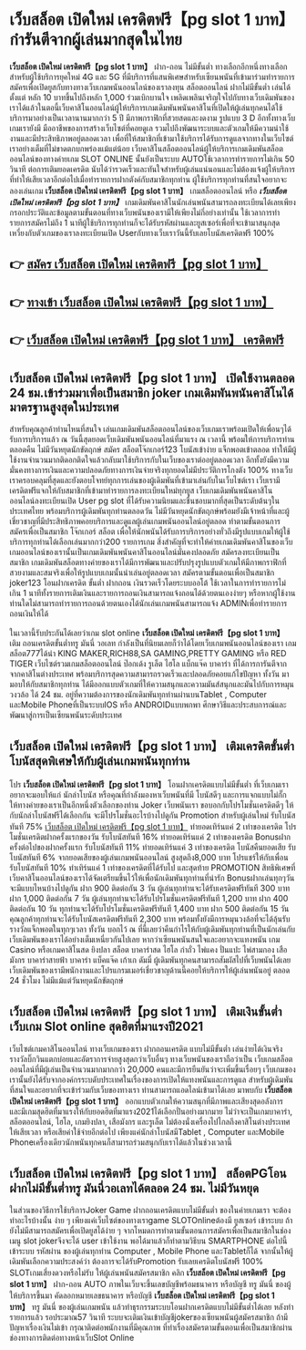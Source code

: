 # เว็บสล็อต เปิดใหม่ เครดิตฟรี【pg slot 1 บาท】  กำรันตีจากผู้เล่นมากสุดในไทย 

**เว็บสล็อต เปิดใหม่ เครดิตฟรี【pg slot 1 บาท】** ฝาก-ถอน ไม่มีขั้นต่ำ  ทางเลือกอีกหนึ่งทางเลือกสำหรับผู้ใช้บริการยุคใหม่ 4G และ 5G ที่มีบริการที่แสนพิเศษสำหรับเซียนพนันที่เข้ามาร่วมทำรายการสมัครเพื่อเปิดยูสกับทางทางเว็บเกมพนันออนไลน์ของเราลงทุน สล็อตออนไลน์ ฝากไม่มีขั้นต่ำ เล่นได้ตั้งแต่ หลัก 10 บาทขึ้นไปถึงหลัก 1,000 ร่วมเบิกบานใจ เพลิดเพลินเจริญใจไปกับทางเว็บเดิมพันของเราได้แล้วในตอนี้เว็บคาสิโนออนไลน์ผู้ให้บริการเกมเดิมพันพนันคาสิโนที่เปิดให้ผู้เล่นทุกคนได้ใช้บริการมาอย่างเป็นเวลานานมากกว่า 5 ปี มีภาพกราฟิกที่สวยสดและงดงาม รูปแบบ 3 D
อีกทั้งทางเว็บเกมเรายังมี มืออาชีพของการสร้างเว็บไซต์ที่คอยดูเล  รวมไปถึงพัฒนาระบบและตัวเกมให้มีความน่าใช้งานและมีประสิทธิภาพอยู่ตลอดเวลา เพื่อที่ให้สมาชิกที่เข้ามาใช้บริการได้รับการดูแลจากทางในเว็บไซต์เราอย่างเต็มที่ไม่ขาดตกบกพร่องแม้แต่น้อย เว็บคาสิโนสล็อตออนไลน์ผู้ให้บริการเกมเดิมพันสล็อตออนไลน์ของทางค่ายเกม SLOT ONLINE นั้นยังเป็นระบบ AUTOใช้เวลาการทำรายการไม่เกิน 50 วินาที ต่อการเติมยอดเครดิต นับได้ว่ารวดเร็วและทันใจสำหรับผู้เล่นแน่นอนและไม่ต้องแจ้งผู้ให้บริการที่ทำให้เสียเวลาอีกต่อไปเมื่อทำรายการฝากตังค์กับสมาชิกทุกท่าน
ผู้ใช้บริการทุกท่านที่สนใจอยากจะลองเล่นเกม **เว็บสล็อต เปิดใหม่ เครดิตฟรี【pg slot 1 บาท】** เกมสล็อตออนไลน์ หรือ ***เว็บสล็อต เปิดใหม่ เครดิตฟรี【pg slot 1 บาท】*** เกมเดิมพันคาสิโนนักเล่นพนันสามารถลงทะเบียนได้เลยเพียงกรอกประวัติและข้อมูลตามขั้นตอนที่ทางเว็บพนันของเรามีให้เพียงไม่กี่อย่างเท่านั้น ใช้เวลาการทำรายการสมัครไม่ถึง 1 นาทีผู้ใช้บริการทุกท่านก็จะได้รับรหัสผ่านและยูสเซอร์เพื่อที่จะเข้ามาสนุกสุดเหวี่ยงกับตัวเกมของเราลงทะเบียนเปิด Userกับทางเว็บเราวันนี้รับเลยโบนัสเครดิตฟรี 100%

## 👉 [สมัคร เว็บสล็อต เปิดใหม่ เครดิตฟรี【pg slot 1 บาท】](https://archa888.com/)
## 👉 [ทางเข้า เว็บสล็อต เปิดใหม่ เครดิตฟรี【pg slot 1 บาท】](https://archa888.com/)
## 👉 [เว็บสล็อต เปิดใหม่ เครดิตฟรี【pg slot 1 บาท】 เครดิตฟรี](https://archa888.com/)

## เว็บสล็อต เปิดใหม่ เครดิตฟรี【pg slot 1 บาท】 เปิดใช้งานตลอด  24 ชม.เข้าร่วมมาเพื่อเป็นสมาชิก joker เกมเดิมพันพนันคาสิโนได้มาตรฐานสูงสุดในประเทศ

สำหรับคุณลูกค้าท่านไหนที่สนใจ เล่นเกมเดิมพันสล็อตออนไลน์ของเว็บเกมเราพร้อมเปิดให้เพื่อนๆได้รับการบริการแล้ว ณ วันนี้สุดยอดเว็บเดิมพันพนันออนไลน์ที่มาแรง ณ เวลานี้ พร้อมให้การบริการท่านตลอดคืน ไม่มีวันหยุดนักขัตฤกษ์ สมัคร สล็อตโจ๊กเกอร์123 โบนัสเข้าง่าย แจ็กพอตเข้าตลอด ทำให้มีผู้ใช้งานจำนวนมากติดอกติดใจแล้วกลับมาใช้บริการกับในเว็บของเราต่ออยู่ตลอดเวลา อีกทั้งยังมีความมั่นคงทางการเงินและความปลอดภัยทางการเงินจ่ายจริงทุกยอดไม่มีประวัติการโกงตัง 100% ทางเว็บเราครอบคลุมที่สุดและยังตอบโจทย์ทุกการเล่นของผู้เดิมพันที่เข้ามาเล่นกับในเว็บไซต์เรา
เว็บเรามีเครดิตฟรีแจกให้กับสมาชิกที่เข้ามาทำรายการลงทะเบียนใหม่ทุกยูส เว็บเกมเดิมพันพนันคาสิโนออนไลน์ลงทะเบียนเปิด User pg slot ที่ได้รับความนิยมและชื่นชอบมากที่สุดเป็นระดับต้นๆในประเทศไทย พร้อมบริการผู้เดิมพันทุกท่านตลอดวัน ไม่มีวันหยุดนักขัตฤกษ์พร้อมยังมีเจ้าหน้าที่และผู้เชี่ยวชาญที่มีประสิทธิภาพคอยบริการและดูแลผู้เล่นเกมพนันออนไลน์อยู่ตลอด ทำตามขั้นตอนการสมัครเพื่อเป็นสมาชิก โจ๊กเกอร์ สล็อต เพื่อให้นักพนันได้รับการบริการอย่างทั่วถึงมีรูปแบบเกมให้ผู้ใช้บริการทุกท่านได้เลือกเล่นมากกว่า200 รายการเกม
สิ่งสำคัญที่จะทำให้ค่ายเกมเดิมพันคาสิโนของเว็บเกมออนไลน์ของเรานั้นเป็นเกมเดิมพันพนันคาสิโนออนไลน์มั่นคงปลอดภัย สมัครลงทะเบียนเป็นสมาชิก  เกมเดิมพันสล็อตทางค่ายของเราได้มีการพัฒนาและปรับปรุงรูปแบบตัวเกมให้มีภาพกราฟิกที่สวยงามและสมจริงเพื่อให้รูปแบบเกมนั้นน่าเล่นอยู่ตลอดเวลา สมัครตามขั้นตอนเพื่อเป็นสมาชิก joker123 โอนฝากเครดิต ขั้นต่ำ ฝากถอน เงินรวดเร็วโดยระบบออโต้ ใช้เวลาในการทำรายการไม่เกิน 1 นาทีทั้งรายการเติมเงินและรายการถอนเงินสามารถแจ้งถอนได้ด้วยตนเองง่ายๆ หรือหากผู้ใช้งานท่านใดไม่สามารถทำรายการถอนด้วยตนเองได้นักเล่นเกมพนันสามารถแจ้ง ADMINเพื่อทำรายการถอนเงินให้ได้

ในเวลานี้รับประกันได้เลยว่าเกม slot online **เว็บสล็อต เปิดใหม่ เครดิตฟรี【pg slot 1 บาท】** เติม ถอนเครดิตขั้นต่ำทรู มันนี่ วอเลท กำลังเป็นที่นิยมเลยก็ว่าได้โดยเว็บเกมพนันออนไลน์ของเรา เกมสล็อต777ได้นำ  KING MAKER,RICH88,SA GAMING,PRETTY GAMING หรือ RED TIGER เว็บไซต์รวมเกมสล็อตออนไลน์ ป๊อกเด้ง รูเล็ต ไฮโล แบ็กแจ๊ค บาคาร่า ที่ได้การการันตีจากจากคาสิโนต่างประเทศ พร้อมบริการสุดความสามารถรวดเร็วและปลอดภัยคอยแก้ไขปัญหา ทั้งวัน มามอบให้กับสมาชิกทุกท่าน ได้มีออกแบบตัวเกมที่ให้ความสนุกและความมันส์สนุกและมันไปกับการหมุนวงวล้อ ได้ 24 ชม. อยู่ที่ความต้องการของนักเดิมพันทุกท่านผ่านบนTablet , Computer และMobile Phoneที่เป็นระบบIOS หรือ ANDROIDแบบพกพา ศึกษาวิธีและประสบการณ์และพัฒนาสู่การเป็นเซียนพนันระดับประเทศ

## เว็บสล็อต เปิดใหม่ เครดิตฟรี【pg slot 1 บาท】 เติมเครดิตขั้นต่ำ โบนัสสุดพิเศษให้กับผู้เล่นเกมพนันทุกท่าน

โปร **เว็บสล็อต เปิดใหม่ เครดิตฟรี【pg slot 1 บาท】** โอนฝากเครดิตแบบไม่มีขั้นต่ำ ที่เว็บเกมเราอยากจะมอบให้แก่  นักล่าโบนัส หรือคุณที่กำลังมองหาเว็บพนันที่มี โบนัสดีๆ และการแจกแบบไม่กั๊ก ให้ทางค่ายของเราเป็นอีกหนึ่งตัวเลือกของท่าน Joker เว็บพนันเรา ขอบอกกับโปรโมชั่นเครดิตดีๆ ให้กับนักล่าโบนัสฟรีได้เลือกกัน จะมีโปรโมชั่นอะไรบ้างไปดูกัน
 Promotion สำหรับผู้เล่นใหม่ รับโบนัสทันที 75% [เว็บสล็อต เปิดใหม่ เครดิตฟรี【pg slot 1 บาท】](https://archa888.com/) ทำยอดเทิร์นแค่ 2 เท่าของเครดิต
โปรโมชั่นเครดิตฝากครั้งแรกของวัน รับโบนัสทันที 16% ทำยอดเทิร์นแค่ 2 เท่าของเครดิต
Bonusฝากครั้งต่อไปของฝากครั้งแรก รับโบนัสทันที 11% ทำยอดเทิร์นแค่ 3 เท่าของเครดิต
โบนัสคืนยอดเสีย รับโบนัสทันที 6% จากยอดเสียของผู้เล่นเกมพนันออนไลน์ สูงสุดถึง8,000 บาท
โปรแชร์ให้กับเพื่อน รับโบนัสทันที 10% ทำเทิร์นแค่ 1 เท่าของเครดิตที่ได้รับไป
และสุดท้าย PROMOTION สิทธิพิเศษที่เว็บคาสิโนออนไลน์ของเราได้จัดเตรียมขึ้นไว้ให้เพื่อนักเดิมพันทุกท่านที่น่ารัก Bonusฝากเล่นทุกๆวัน จะมีแบบไหนบ้างไปดูกัน
ฝาก 900 ติดต่อกัน 3 วัน ผู้เล่นทุกท่านจะได้รับเครดิตฟรีทันที 300 บาท
ฝาก 1,000 ติดต่อกัน 7 วัน ผู้เล่นทุกท่านจะได้รับโปรโมชั่นเครดิตฟรีทันที 1,200 บาท
ฝาก 400 ติดต่อกัน 10 วัน ทุกท่านจะได้รับโปรโมชั่นเครดิตฟรีทันที 1,400 บาท
ฝาก 500 ติดต่อกัน 15 วัน คุณลูกค้าทุกท่านจะได้รับโบนัสเครดิตฟรีทันที 2,300 บาท
พร้อมทั้งยังมีการหมุนวงล้อที่จะได้ลุ้นรับรางวัลแจ็กพอตในทุกๆเวลา ทั้งวัน บอกไว้ ณ ที่นี้เลยว่าคืนกำไรให้กับผู้เดิมพันทุกท่านที่เป็นนักเล่นกับเว็บเดิมพันของเราได้อย่างเต็มเหนี่ยวกันไปเลย หากว่าเซียนพนันสนใจและอยากจะแทงพนัน เกม Casino หรือเกมคาสิโนสด ยิงปลา สล็อต บาคาร่าสด ไฮโล กำถั่ว ไพ่แคง ปั่นแปะ ไพ่สามกอง เสือมังกร บาคาร่าสายฟ้า บาคาร่า แบ็คแจ๊ค เก้าเก ดัมมี่ ผู้เดิมพันทุกคนสามารถสัมผัสไปที่เว็บพนันได้เลย เว็บเดิมพันของเรามีพนักงานและโปรแกรมเมอร์เชี่ยวชาญด้านนี้คอยให้บริการให้ผู้เล่นพนันอยู่ ตลอด 24 ชั่วโมง ไม่มีแม้แต่วันหยุดนักขัตฤกษ์

## เว็บสล็อต เปิดใหม่ เครดิตฟรี【pg slot 1 บาท】 เติมเงินขั้นต่ำ  เว็บเกม Slot online สุดฮิตที่มาแรงปี2021

เว็บไซต์เกมคาสิโนออนไลน์ ทางเว็บเกมของเรา ฝากถอนเครดิต แบบไม่มีขั้นต่ำ เล่นง่ายได้เงินจริง รางวัลบิ๊กวินแตกบ่อยและอัตราการจ่ายสูงสุดกว่าเว็บอื่นๆ ทางเว็บพนันของเราถือว่าเป็น เว็บเกมสล็อตออนไลน์ที่มีผู้เล่นเป็นจำนวนมากมากกว่า 20,000 คนและมีการยืนยันว่าจะเพิ่มขึ้นเรื่อยๆ เว็บเกมของเรานั้นยังได้รับจากองค์กรระบดับประเทศในเรื่องของการเปิดให้แทงพนันและการดูแล สำหรับผู้เดิมพันที่สนใจและอยากที่จะเข้าร่วมกับเว็บของทางเรา ท่านสามารถแอดไลน์เข้ามาได้เลย
	มาพบกับ **เว็บสล็อต เปิดใหม่ เครดิตฟรี【pg slot 1 บาท】** ออกแบบตัวเกมให้ความสนุกที่มีภาพและเสียงสุดอลังการ และมีเกมสุดฮิตที่มาแรงให้กับยอดฮิตที่มาแรง2021ได้เลือกปั่นอย่างมากมาย  ไม่ว่าจะเป็นเกมบาคาร่า, สล็อตออนไลน์, ไฮโล, เกมยิงปลา, เสือมังกร และรูเล็ต ไม่ต้องนั่งเครื่องไปไกลถึงคาสิโนต่างประเทศให้เสียเวลา หรือเสียค่าใช้จ่ายอีกต่อไป เพียงแค่นักล่าโบนัสมีTablet , Computer และMobile Phoneเครื่องเดียวนักพนันทุกคนก็สามารถร่วมสนุกกับเราได้แล้วในช่วงเวลานี้

## เว็บสล็อต เปิดใหม่ เครดิตฟรี【pg slot 1 บาท】 สล็อตPGโอนฝากไม่มีขั้นต่ำทรู มันนี่วอเลทได้ตลอด 24 ชม. ไม่มีวันหยุด

ในส่วนของวิธีการใช้บริการJoker Game ฝากถอนเครดิตแบบไม่มีขั้นต่ำ ของในค่ายเกมเรา จะต้องทำอะไรบ้างนั้น ง่าย ๆ เพียงแค่เว็บไซต์ของทางเราgame SLOTOnlineต้องมี ยูสเซอร์ เข้าระบบ ถ้ายังไม่มีสามารถสมัครเพื่อเปิดยูสได้ง่าย ๆ จากโหมดการทำตามขั้นตอนการสมัครเพื่อเป็นสมาชิกในช่อง เมนู slot jokerจึงจะได้ user เข้าใช้งาน พอได้มาแล้วก็ทำตามวิธีบน SMARTPHONE ต่อไปนี้
เข้าระบบ รหัสผ่าน  ของผู้เล่นทุกท่าน Computer , Mobile Phone และTabletก็ได้
จากนั้นให้ผู้เดิมพันเลือกความประสงค์ว่า ต้องการจะได้รับPromotion รับเลยเครดิตโบนัสฟรี 100% SLOTเกมเสี่ยงดวงหรือไม่รับ
ให้ผู้เล่นพนันสมัครสมาชิก คลิก **เว็บสล็อต เปิดใหม่ เครดิตฟรี【pg slot 1 บาท】** ฝาก-ถอน AUTO ภาพในเว็บจะขึ้นเลขบัญชีพร้อมธนาคาร หรือบัญชี ทรู มันนี่ ของผู้ให้บริการขึ้นมา
คัดลอกหมายเลขธนาคาร หรือบัญชี **เว็บสล็อต เปิดใหม่ เครดิตฟรี【pg slot 1 บาท】** ทรู มันนี่ ของผู้เล่นเกมพนัน แล้วทำธุรกรรมระบบโอนฝากเครดิตแบบไม่มีขั้นต่ำได้เลย
หลังทำรายการแล้ว รอประมาณ57 วินาที ระบบจะเติมเงินเข้าบัญชีjokerของเซียนพนันผู้สมัครสมาชิก
ถ้ามีปัญหาเรื่องเงินไม่เข้า กรุณาติดต่อพนักงานที่มีคุณภาพ ที่ทำเรื่องสมัครตามขั้นตอนเพื่อเป็นสมาชิกผ่านช่องทางการติดต่อทางหน้าเว็บSlot Online


